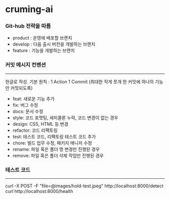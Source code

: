 # cruming-ai

### Git-hub 전략을 따름

- product : 운영에 배포할 브랜치
- develop : 다음 출시 버전을 개발하는 브랜치
- feature : 기능을 개발하는 브랜치

### 커밋 메시지 컨벤션
***
한글로 작성. 기본 원칙 : 1 Action 1 Commit (최대한 작게 쪼개 한 커밋에 하나의 기능만 커밋되도록)

- feat: 새로운 기능 추가
- fix: 버그 수정
- docs: 문서 수정
- style: 코드 포맷팅, 세미콜론 누락, 코드 변경이 없는 경우
- design: CSS, HTML 등 변경
- refactor: 코드 리팩토링
- test: 테스트 코드, 리팩토링 테스트 코드 추가
- chore: 빌드 업무 수정, 패키지 매니저 수정
- rename: 파일 혹은 폴더 명 변경만 진행된 경우
- remove: 파일 혹은 폴더 삭제 작업만 진행된 경우



### 테스트 코드
***
curl -X POST -F "file=@images/hold-test.jpeg" http://localhost:8000/detect
curl http://localhost:8000/health